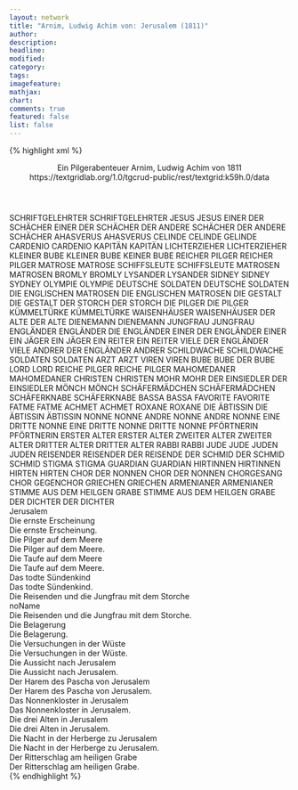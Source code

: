 ```yaml
---
layout: network
title: "Arnim, Ludwig Achim von: Jerusalem (1811)"
author:
description:
headline:
modified:
category:
tags:
imagefeature: 
mathjax: 
chart: 
comments: true
featured: false
list: false
---
```

{% highlight xml %}
<?xml-model href="https://raw.githubusercontent.com/DLiNa/project/master/rules/lina.rnc"?><?xml-model href="https://raw.githubusercontent.com/DLiNa/project/master/rules/lina.sch"?>
<play xmlns="http://lina.digital">
  <header>
    <title>Jerusalem</title>
    <subtitle>Ein Pilgerabenteuer</subtitle>
    <genretitle/>
    <author>Arnim, Ludwig Achim von</author>
    <date type="print">1811</date>
    <date type="premiere"/>
    <date type="written"/>
    <source>https://textgridlab.org/1.0/tgcrud-public/rest/textgrid:k59h.0/data</source>
  </header>
  <personae>
    <character>
      <name>SCHRIFTGELEHRTER</name>
      <alias xml:id="schriftgelehrter">
        <name>SCHRIFTGELEHRTER</name>
      </alias>
    </character>
    <character>
      <name>JESUS</name>
      <alias xml:id="jesus">
        <name>JESUS</name>
      </alias>
    </character>
    <character>
      <name>EINER DER SCHÄCHER</name>
      <alias xml:id="einer_der_schächer">
        <name>EINER DER SCHÄCHER</name>
      </alias>
    </character>
    <character>
      <name>DER ANDERE SCHÄCHER</name>
      <alias xml:id="der_andere_schächer">
        <name>DER ANDERE SCHÄCHER</name>
      </alias>
    </character>
    <character>
      <name>AHASVERUS</name>
      <alias xml:id="ahasverus">
        <name>AHASVERUS</name>
      </alias>
    </character>
    <character>
      <name>CELINDE</name>
      <alias xml:id="celinde">
        <name>CELINDE</name>
      </alias>
      <alias xml:id="gelinde">
        <name>GELINDE</name>
      </alias>
    </character>
    <character>
      <name>CARDENIO</name>
      <alias xml:id="cardenio">
        <name>CARDENIO</name>
      </alias>
    </character>
    <character>
      <name>KAPITÄN</name>
      <alias xml:id="kapitän">
        <name>KAPITÄN</name>
      </alias>
    </character>
    <character>
      <name>LICHTERZIEHER</name>
      <alias xml:id="lichterzieher">
        <name>LICHTERZIEHER</name>
      </alias>
    </character>
    <character>
      <name>KLEINER BUBE</name>
      <alias xml:id="kleiner_bube">
        <name>KLEINER BUBE</name>
      </alias>
      <alias xml:id="keiner_bube">
        <name>KEINER BUBE</name>
      </alias>
    </character>
    <character>
      <name>REICHER PILGER</name>
      <alias xml:id="reicher_pilger">
        <name>REICHER PILGER</name>
      </alias>
    </character>
    <character>
      <name>MATROSE</name>
      <alias xml:id="matrose">
        <name>MATROSE</name>
      </alias>
    </character>
    <character>
      <name>SCHIFFSLEUTE</name>
      <alias xml:id="schiffsleute">
        <name>SCHIFFSLEUTE</name>
      </alias>
    </character>
    <character>
      <name>MATROSEN</name>
      <alias xml:id="matrosen">
        <name>MATROSEN</name>
      </alias>
    </character>
    <character>
      <name>BROMLY</name>
      <alias xml:id="bromly">
        <name>BROMLY</name>
      </alias>
    </character>
    <character>
      <name>LYSANDER</name>
      <alias xml:id="lysander">
        <name>LYSANDER</name>
      </alias>
    </character>
    <character>
      <name>SIDNEY</name>
      <alias xml:id="sidney">
        <name>SIDNEY</name>
      </alias>
      <alias xml:id="sydney">
        <name>SYDNEY</name>
      </alias>
    </character>
    <character>
      <name>OLYMPIE</name>
      <alias xml:id="olympie">
        <name>OLYMPIE</name>
      </alias>
    </character>
    <character>
      <name>DEUTSCHE SOLDATEN</name>
      <alias xml:id="deutsche_soldaten">
        <name>DEUTSCHE SOLDATEN</name>
      </alias>
    </character>
    <character>
      <name>DIE ENGLISCHEN MATROSEN</name>
      <alias xml:id="die_englischen_matrosen">
        <name>DIE ENGLISCHEN MATROSEN</name>
      </alias>
    </character>
    <character>
      <name>DIE GESTALT</name>
      <alias xml:id="die_gestalt">
        <name>DIE GESTALT</name>
      </alias>
    </character>
    <character>
      <name>DER STORCH</name>
      <alias xml:id="der_storch">
        <name>DER STORCH</name>
      </alias>
    </character>
    <character>
      <name>DIE PILGER</name>
      <alias xml:id="die_pilger">
        <name>DIE PILGER</name>
      </alias>
    </character>
    <character>
      <name>KÜMMELTÜRKE</name>
      <alias xml:id="kümmeltürke">
        <name>KÜMMELTÜRKE</name>
      </alias>
    </character>
    <character>
      <name>WAISENHÄUSER</name>
      <alias xml:id="waisenhäuser">
        <name>WAISENHÄUSER</name>
      </alias>
    </character>
    <character>
      <name>DER ALTE</name>
      <alias xml:id="der_alte">
        <name>DER ALTE</name>
      </alias>
    </character>
    <character>
      <name>DIENEMANN</name>
      <alias xml:id="dienemann">
        <name>DIENEMANN</name>
      </alias>
    </character>
    <character>
      <name>JUNGFRAU</name>
      <alias xml:id="jungfrau">
        <name>JUNGFRAU</name>
      </alias>
    </character>
    <character>
      <name>ENGLÄNDER</name>
      <alias xml:id="engländer">
        <name>ENGLÄNDER</name>
      </alias>
      <alias xml:id="die_engländer">
        <name>DIE ENGLÄNDER</name>
      </alias>
    </character>
    <character>
      <name>EINER DER ENGLÄNDER</name>
      <alias xml:id="einer">
        <name>EINER</name>
      </alias>
    </character>
    <character>
      <name>EIN JÄGER</name>
      <alias xml:id="ein_jäger">
        <name>EIN JÄGER</name>
      </alias>
    </character>
    <character>
      <name>EIN REITER</name>
      <alias xml:id="ein_reiter">
        <name>EIN REITER</name>
      </alias>
    </character>
    <character>
      <name>VIELE DER ENGLÄNDER</name>
      <alias xml:id="viele_engländer">
        <name>VIELE</name>
      </alias>
    </character>
    <character>
      <name>ANDRER DER ENGLÄNDER</name>
      <alias xml:id="andrer">
        <name>ANDRER</name>
      </alias>
    </character>
    <character>
      <name>SCHILDWACHE</name>
      <alias xml:id="schildwache">
        <name>SCHILDWACHE</name>
      </alias>
    </character>
    <character>
      <name>SOLDATEN</name>
      <alias xml:id="soldaten">
        <name>SOLDATEN</name>
      </alias>
    </character>
    <character>
      <name>ARZT</name>
      <alias xml:id="arzt">
        <name>ARZT</name>
      </alias>
    </character>
    <character>
      <name>VIREN</name>
      <alias xml:id="viren">
        <name>VIREN</name>
      </alias>
    </character>
    <character>
      <name>BUBE</name>
      <alias xml:id="bube">
        <name>BUBE</name>
      </alias>
      <alias xml:id="der_bube">
        <name>DER BUBE</name>
      </alias>
    </character>
    <character>
      <name>LORD</name>
      <alias xml:id="lord">
        <name>LORD</name>
      </alias>
    </character>
    <character>
      <name>REICHE PILGER</name>
      <alias xml:id="reiche_pilger">
        <name>REICHE PILGER</name>
      </alias>
    </character>
    <character>
      <name>MAHOMEDANER</name>
      <alias xml:id="mahomedaner">
        <name>MAHOMEDANER</name>
      </alias>
    </character>
    <character>
      <name>CHRISTEN</name>
      <alias xml:id="christen">
        <name>CHRISTEN</name>
      </alias>
    </character>
    <character>
      <name>MOHR</name>
      <alias xml:id="mohr">
        <name>MOHR</name>
      </alias>
    </character>
    <character>
      <name>DER EINSIEDLER</name>
      <alias xml:id="der_einsiedler">
        <name>DER EINSIEDLER</name>
      </alias>
    </character>
    <character>
      <name>MÖNCH</name>
      <alias xml:id="mönch">
        <name>MÖNCH</name>
      </alias>
    </character>
    <character>
      <name>SCHÄFERMÄDCHEN</name>
      <alias xml:id="schäfermädchen">
        <name>SCHÄFERMÄDCHEN</name>
      </alias>
    </character>
    <character>
      <name>SCHÄFERKNABE</name>
      <alias xml:id="schäferknabe">
        <name>SCHÄFERKNABE</name>
      </alias>
    </character>
    <character>
      <name>BASSA</name>
      <alias xml:id="bassa">
        <name>BASSA</name>
      </alias>
    </character>
    <character>
      <name>FAVORITE</name>
      <alias xml:id="favorite">
        <name>FAVORITE</name>
      </alias>
    </character>
    <character>
      <name>FATME</name>
      <alias xml:id="fatme">
        <name>FATME</name>
      </alias>
    </character>
    <character>
      <name>ACHMET</name>
      <alias xml:id="achmet">
        <name>ACHMET</name>
      </alias>
    </character>
    <character>
      <name>ROXANE</name>
      <alias xml:id="roxane">
        <name>ROXANE</name>
      </alias>
    </character>
    <character>
      <name>DIE ÄBTISSIN</name>
      <alias xml:id="die_äbtissin">
        <name>DIE ÄBTISSIN</name>
      </alias>
      <alias xml:id="äbtissin">
        <name>ÄBTISSIN</name>
      </alias>
    </character>
    <character>
      <name>NONNE</name>
      <alias xml:id="nonne">
        <name>NONNE</name>
      </alias>
    </character>
    <character>
      <name>ANDRE NONNE</name>
      <alias xml:id="andre_nonne">
        <name>ANDRE NONNE</name>
      </alias>
    </character>
    <character>
      <name>EINE DRITTE NONNE</name>
      <alias xml:id="eine_dritte_nonne">
        <name>EINE DRITTE NONNE</name>
      </alias>
      <alias xml:id="dritte_nonne">
        <name>DRITTE NONNE</name>
      </alias>
    </character>
    <character>
      <name>PFÖRTNERIN</name>
      <alias xml:id="pförtnerin">
        <name>PFÖRTNERIN</name>
      </alias>
    </character>
    <character>
      <name>ERSTER ALTER</name>
      <alias xml:id="erster_alter">
        <name>ERSTER ALTER</name>
      </alias>
    </character>
    <character>
      <name>ZWEITER ALTER</name>
      <alias xml:id="zweiter_alter">
        <name>ZWEITER ALTER</name>
      </alias>
    </character>
    <character>
      <name>DRITTER ALTER</name>
      <alias xml:id="dritter_alter">
        <name>DRITTER ALTER</name>
      </alias>
    </character>
    <character>
      <name>RABBI</name>
      <alias xml:id="rabbi">
        <name>RABBI</name>
      </alias>
    </character>
    <character>
      <name>JUDE</name>
      <alias xml:id="jude">
        <name>JUDE</name>
      </alias>
    </character>
    <character>
      <name>JUDEN</name>
      <alias xml:id="juden">
        <name>JUDEN</name>
      </alias>
    </character>
    <character>
      <name>REISENDER</name>
      <alias xml:id="reisender">
        <name>REISENDER</name>
      </alias>
      <alias xml:id="der_reisende">
        <name>DER REISENDE</name>
      </alias>
    </character>
    <character>
      <name>DER SCHMID</name>
      <alias xml:id="der_schmid">
        <name>DER SCHMID</name>
      </alias>
      <alias xml:id="schmid">
        <name>SCHMID</name>
      </alias>
    </character>
    <character>
      <name>STIGMA</name>
      <alias xml:id="stigma">
        <name>STIGMA</name>
      </alias>
    </character>
    <character>
      <name>GUARDIAN</name>
      <alias xml:id="guardian">
        <name>GUARDIAN</name>
      </alias>
    </character>
    <character>
      <name>HIRTINNEN</name>
      <alias xml:id="hirtinnen">
        <name>HIRTINNEN</name>
      </alias>
    </character>
    <character>
      <name>HIRTEN</name>
      <alias xml:id="hirten">
        <name>HIRTEN</name>
      </alias>
    </character>
    <character>
      <name>CHOR DER NONNEN</name>
      <alias xml:id="chor_der_nonnen">
        <name>CHOR DER NONNEN</name>
      </alias>
      <alias xml:id="chorgesang">
        <name>CHORGESANG</name>
      </alias>
      <alias xml:id="chor">
        <name>CHOR</name>
      </alias>
      <alias xml:id="gegenchor">
        <name>GEGENCHOR</name>
      </alias>
    </character>
    <character>
      <name>GRIECHEN</name>
      <alias xml:id="griechen">
        <name>GRIECHEN</name>
      </alias>
    </character>
    <character>
      <name>ARMENIANER</name>
      <alias xml:id="armenianer">
        <name>ARMENIANER</name>
      </alias>
    </character>
    <character>
      <name>STIMME AUS DEM HEILGEN GRABE</name>
      <alias xml:id="stimme_aus_dem_heilgen_grabe">
        <name>STIMME AUS DEM HEILGEN GRABE</name>
      </alias>
    </character>
    <character>
      <name>DER DICHTER</name>
      <alias xml:id="der_dichter">
        <name>DER DICHTER</name>
      </alias>
    </character>
  </personae>
  <text>
    <div>
      <head>Jerusalem</head>
    </div>
    <div>
      <head>Die ernste Erscheinung</head>
      <div>
        <head>Die ernste Erscheinung.</head>
        <sp who="#schriftgelehrter">
          <amount n="3" unit="speech_acts"/>
          <amount n="53" unit="words"/>
          <amount n="1" unit="lines"/>
          <amount n="295" unit="chars"/>
        </sp>
        <sp who="#jesus">
          <amount n="3" unit="speech_acts"/>
          <amount n="29" unit="words"/>
          <amount n="3" unit="lines"/>
          <amount n="160" unit="chars"/>
        </sp>
        <sp who="#einer_der_schächer">
          <amount n="1" unit="speech_acts"/>
          <amount n="9" unit="words"/>
          <amount n="1" unit="lines"/>
          <amount n="45" unit="chars"/>
        </sp>
        <sp who="#der_andere_schächer">
          <amount n="1" unit="speech_acts"/>
          <amount n="25" unit="words"/>
          <amount n="132" unit="chars"/>
        </sp>
      </div>
    </div>
    <div>
      <head>Die Pilger auf dem Meere</head>
      <div>
        <head>Die Pilger auf dem Meere.</head>
        <sp who="#ahasverus">
          <amount n="7" unit="speech_acts"/>
          <amount n="305" unit="words"/>
          <amount n="42" unit="lines"/>
          <amount n="1603" unit="chars"/>
        </sp>
        <sp who="#celinde">
          <amount n="11" unit="speech_acts"/>
          <amount n="402" unit="words"/>
          <amount n="12" unit="lines"/>
          <amount n="2153" unit="chars"/>
        </sp>
        <sp who="#cardenio">
          <amount n="14" unit="speech_acts"/>
          <amount n="650" unit="words"/>
          <amount n="39" unit="lines"/>
          <amount n="3535" unit="chars"/>
        </sp>
        <sp who="#gelinde">
          <amount n="1" unit="speech_acts"/>
          <amount n="31" unit="words"/>
          <amount n="6" unit="lines"/>
          <amount n="187" unit="chars"/>
        </sp>
        <sp who="#kapitän">
          <amount n="33" unit="speech_acts"/>
          <amount n="812" unit="words"/>
          <amount n="17" unit="lines"/>
          <amount n="4353" unit="chars"/>
        </sp>
        <sp who="#lichterzieher">
          <amount n="9" unit="speech_acts"/>
          <amount n="200" unit="words"/>
          <amount n="6" unit="lines"/>
          <amount n="1092" unit="chars"/>
        </sp>
        <sp who="#kleiner_bube">
          <amount n="10" unit="speech_acts"/>
          <amount n="248" unit="words"/>
          <amount n="4" unit="lines"/>
          <amount n="1271" unit="chars"/>
        </sp>
        <sp who="#reicher_pilger">
          <amount n="30" unit="speech_acts"/>
          <amount n="750" unit="words"/>
          <amount n="15" unit="lines"/>
          <amount n="4101" unit="chars"/>
        </sp>
        <sp who="#keiner_bube">
          <amount n="1" unit="speech_acts"/>
          <amount n="19" unit="words"/>
          <amount n="104" unit="chars"/>
        </sp>
        <sp who="#matrose">
          <amount n="4" unit="speech_acts"/>
          <amount n="63" unit="words"/>
          <amount n="3" unit="lines"/>
          <amount n="325" unit="chars"/>
        </sp>
        <sp who="#schiffsleute">
          <amount n="4" unit="speech_acts"/>
          <amount n="58" unit="words"/>
          <amount n="3" unit="lines"/>
          <amount n="312" unit="chars"/>
        </sp>
        <sp who="#matrosen #matrose">
          <amount n="2" unit="speech_acts"/>
          <amount n="27" unit="words"/>
          <amount n="1" unit="lines"/>
          <amount n="148" unit="chars"/>
        </sp>
        <sp who="#bromly">
          <amount n="6" unit="speech_acts"/>
          <amount n="174" unit="words"/>
          <amount n="1" unit="lines"/>
          <amount n="974" unit="chars"/>
        </sp>
        <sp who="#lysander">
          <amount n="11" unit="speech_acts"/>
          <amount n="186" unit="words"/>
          <amount n="7" unit="lines"/>
          <amount n="968" unit="chars"/>
        </sp>
        <sp who="#sidney">
          <amount n="3" unit="speech_acts"/>
          <amount n="76" unit="words"/>
          <amount n="2" unit="lines"/>
          <amount n="396" unit="chars"/>
        </sp>
      </div>
    </div>
    <div>
      <head>Die Taufe auf dem Meere</head>
      <div>
        <head>Die Taufe auf dem Meere.</head>
        <sp who="#sidney">
          <amount n="8" unit="speech_acts"/>
          <amount n="322" unit="words"/>
          <amount n="2" unit="lines"/>
          <amount n="1741" unit="chars"/>
        </sp>
        <sp who="#lysander">
          <amount n="9" unit="speech_acts"/>
          <amount n="359" unit="words"/>
          <amount n="2" unit="lines"/>
          <amount n="2036" unit="chars"/>
        </sp>
        <sp who="#olympie">
          <amount n="6" unit="speech_acts"/>
          <amount n="91" unit="words"/>
          <amount n="4" unit="lines"/>
          <amount n="538" unit="chars"/>
        </sp>
        <sp who="#deutsche_soldaten">
          <amount n="1" unit="speech_acts"/>
          <amount n="22" unit="words"/>
          <amount n="4" unit="lines"/>
          <amount n="127" unit="chars"/>
        </sp>
        <sp who="#die_englischen_matrosen">
          <amount n="1" unit="speech_acts"/>
          <amount n="61" unit="words"/>
          <amount n="12" unit="lines"/>
          <amount n="350" unit="chars"/>
        </sp>
        <sp who="#bromly">
          <amount n="2" unit="speech_acts"/>
          <amount n="53" unit="words"/>
          <amount n="301" unit="chars"/>
        </sp>
      </div>
    </div>
    <div>
      <head>Das todte Sündenkind</head>
      <div>
        <head>Das todte Sündenkind.</head>
        <sp who="#cardenio">
          <amount n="21" unit="speech_acts"/>
          <amount n="1032" unit="words"/>
          <amount n="4" unit="lines"/>
          <amount n="5498" unit="chars"/>
        </sp>
        <sp who="#celinde">
          <amount n="22" unit="speech_acts"/>
          <amount n="714" unit="words"/>
          <amount n="51" unit="lines"/>
          <amount n="3660" unit="chars"/>
        </sp>
        <sp who="#gelinde">
          <amount n="1" unit="speech_acts"/>
          <amount n="27" unit="words"/>
          <amount n="140" unit="chars"/>
        </sp>
        <sp who="#die_gestalt">
          <amount n="5" unit="speech_acts"/>
          <amount n="174" unit="words"/>
          <amount n="53" unit="lines"/>
          <amount n="894" unit="chars"/>
        </sp>
        <sp who="#der_storch">
          <amount n="1" unit="speech_acts"/>
          <amount n="34" unit="words"/>
          <amount n="6" unit="lines"/>
          <amount n="171" unit="chars"/>
        </sp>
        <sp who="#die_pilger">
          <amount n="1" unit="speech_acts"/>
          <amount n="28" unit="words"/>
          <amount n="8" unit="lines"/>
          <amount n="151" unit="chars"/>
        </sp>
      </div>
    </div>
    <div>
      <head>Die Reisenden und die Jungfrau mit dem Storche</head>
      <div>
        <head>noName</head>
        <div>
          <head>Die Reisenden und die Jungfrau mit dem Storche.</head>
          <sp who="#kümmeltürke">
            <amount n="13" unit="speech_acts"/>
            <amount n="346" unit="words"/>
            <amount n="7" unit="lines"/>
            <amount n="1963" unit="chars"/>
          </sp>
          <sp who="#waisenhäuser">
            <amount n="16" unit="speech_acts"/>
            <amount n="340" unit="words"/>
            <amount n="11" unit="lines"/>
            <amount n="1885" unit="chars"/>
          </sp>
          <sp who="#der_alte">
            <amount n="1" unit="speech_acts"/>
            <amount n="98" unit="words"/>
            <amount n="18" unit="lines"/>
            <amount n="528" unit="chars"/>
          </sp>
          <sp who="#dienemann">
            <amount n="14" unit="speech_acts"/>
            <amount n="289" unit="words"/>
            <amount n="6" unit="lines"/>
            <amount n="1595" unit="chars"/>
          </sp>
          <sp who="#jungfrau">
            <amount n="9" unit="speech_acts"/>
            <amount n="242" unit="words"/>
            <amount n="4" unit="lines"/>
            <amount n="1292" unit="chars"/>
          </sp>
          <sp who="#sidney">
            <amount n="3" unit="speech_acts"/>
            <amount n="155" unit="words"/>
            <amount n="1" unit="lines"/>
            <amount n="861" unit="chars"/>
          </sp>
          <sp who="#reicher_pilger">
            <amount n="2" unit="speech_acts"/>
            <amount n="134" unit="words"/>
            <amount n="739" unit="chars"/>
          </sp>
          <sp who="#lichterzieher">
            <amount n="2" unit="speech_acts"/>
            <amount n="44" unit="words"/>
            <amount n="1" unit="lines"/>
            <amount n="232" unit="chars"/>
          </sp>
          <sp who="#kümmeltürke #waisenhäuser #der_alte #dienemann #jungfrau #sidney #reicher_pilger #lichterzieher">
            <amount n="1" unit="speech_acts"/>
            <amount n="3" unit="words"/>
            <amount n="1" unit="lines"/>
            <amount n="18" unit="chars"/>
          </sp>
        </div>
      </div>
    </div>
    <div>
      <head>Die Belagerung</head>
      <div>
        <head>Die Belagerung.</head>
        <sp who="#engländer #einer #andrer #viele_engländer">
          <amount n="6" unit="speech_acts"/>
          <amount n="303" unit="words"/>
          <amount n="73" unit="lines"/>
          <amount n="1587" unit="chars"/>
        </sp>
        <sp who="#olympie">
          <amount n="21" unit="speech_acts"/>
          <amount n="2102" unit="words"/>
          <amount n="45" unit="lines"/>
          <amount n="11376" unit="chars"/>
        </sp>
        <sp who="#die_engländer">
          <amount n="1" unit="speech_acts"/>
          <amount n="95" unit="words"/>
          <amount n="24" unit="lines"/>
          <amount n="522" unit="chars"/>
        </sp>
        <sp who="#einer">
          <amount n="4" unit="speech_acts"/>
          <amount n="73" unit="words"/>
          <amount n="12" unit="lines"/>
          <amount n="353" unit="chars"/>
        </sp>
        <sp who="#ein_jäger">
          <amount n="1" unit="speech_acts"/>
          <amount n="59" unit="words"/>
          <amount n="16" unit="lines"/>
          <amount n="324" unit="chars"/>
        </sp>
        <sp who="#ein_reiter">
          <amount n="1" unit="speech_acts"/>
          <amount n="34" unit="words"/>
          <amount n="8" unit="lines"/>
          <amount n="191" unit="chars"/>
        </sp>
        <sp who="#viele_engländer">
          <amount n="1" unit="speech_acts"/>
          <amount n="11" unit="words"/>
          <amount n="1" unit="lines"/>
          <amount n="54" unit="chars"/>
        </sp>
        <sp who="#andrer">
          <amount n="2" unit="speech_acts"/>
          <amount n="10" unit="words"/>
          <amount n="2" unit="lines"/>
          <amount n="46" unit="chars"/>
        </sp>
        <sp who="#schildwache">
          <amount n="1" unit="speech_acts"/>
          <amount n="57" unit="words"/>
          <amount n="14" unit="lines"/>
          <amount n="306" unit="chars"/>
        </sp>
        <sp who="#lysander">
          <amount n="17" unit="speech_acts"/>
          <amount n="542" unit="words"/>
          <amount n="36" unit="lines"/>
          <amount n="2864" unit="chars"/>
        </sp>
        <sp who="#soldaten">
          <amount n="1" unit="speech_acts"/>
          <amount n="25" unit="words"/>
          <amount n="128" unit="chars"/>
        </sp>
        <sp who="#sydney">
          <amount n="1" unit="speech_acts"/>
          <amount n="28" unit="words"/>
          <amount n="158" unit="chars"/>
        </sp>
        <sp who="#sidney">
          <amount n="6" unit="speech_acts"/>
          <amount n="167" unit="words"/>
          <amount n="4" unit="lines"/>
          <amount n="915" unit="chars"/>
        </sp>
        <sp who="#arzt">
          <amount n="1" unit="speech_acts"/>
          <amount n="60" unit="words"/>
          <amount n="305" unit="chars"/>
        </sp>
        <sp who="#bromly">
          <amount n="1" unit="speech_acts"/>
          <amount n="28" unit="words"/>
          <amount n="156" unit="chars"/>
        </sp>
        <sp who="#viren">
          <amount n="1" unit="speech_acts"/>
          <amount n="11" unit="words"/>
          <amount n="1" unit="lines"/>
          <amount n="64" unit="chars"/>
        </sp>
        <sp who="#olympie #lysander #sidney #arzt #bromly #viren">
          <amount n="1" unit="speech_acts"/>
          <amount n="47" unit="words"/>
          <amount n="8" unit="lines"/>
          <amount n="227" unit="chars"/>
        </sp>
      </div>
    </div>
    <div>
      <head>Die Versuchungen in der Wüste</head>
      <div>
        <head>Die Versuchungen in der Wüste.</head>
        <sp who="#bube">
          <amount n="10" unit="speech_acts"/>
          <amount n="241" unit="words"/>
          <amount n="13" unit="lines"/>
          <amount n="1285" unit="chars"/>
        </sp>
        <sp who="#ahasverus">
          <amount n="16" unit="speech_acts"/>
          <amount n="592" unit="words"/>
          <amount n="7" unit="lines"/>
          <amount n="3265" unit="chars"/>
        </sp>
        <sp who="#lord">
          <amount n="5" unit="speech_acts"/>
          <amount n="90" unit="words"/>
          <amount n="3" unit="lines"/>
          <amount n="496" unit="chars"/>
        </sp>
        <sp who="#kümmeltürke">
          <amount n="2" unit="speech_acts"/>
          <amount n="33" unit="words"/>
          <amount n="1" unit="lines"/>
          <amount n="183" unit="chars"/>
        </sp>
        <sp who="#reicher_pilger">
          <amount n="1" unit="speech_acts"/>
          <amount n="35" unit="words"/>
          <amount n="195" unit="chars"/>
        </sp>
        <sp who="#waisenhäuser">
          <amount n="1" unit="speech_acts"/>
          <amount n="41" unit="words"/>
          <amount n="219" unit="chars"/>
        </sp>
        <sp who="#reiche_pilger">
          <amount n="1" unit="speech_acts"/>
          <amount n="17" unit="words"/>
          <amount n="102" unit="chars"/>
        </sp>
        <sp who="#cardenio">
          <amount n="14" unit="speech_acts"/>
          <amount n="1277" unit="words"/>
          <amount n="3" unit="lines"/>
          <amount n="6785" unit="chars"/>
        </sp>
        <sp who="#celinde">
          <amount n="13" unit="speech_acts"/>
          <amount n="359" unit="words"/>
          <amount n="6" unit="lines"/>
          <amount n="1877" unit="chars"/>
        </sp>
      </div>
    </div>
    <div>
      <head>Die Aussicht nach Jerusalem</head>
      <div>
        <head>Die Aussicht nach Jerusalem.</head>
        <sp who="#mahomedaner">
          <amount n="7" unit="speech_acts"/>
          <amount n="75" unit="words"/>
          <amount n="6" unit="lines"/>
          <amount n="426" unit="chars"/>
        </sp>
        <sp who="#christen">
          <amount n="7" unit="speech_acts"/>
          <amount n="53" unit="words"/>
          <amount n="6" unit="lines"/>
          <amount n="289" unit="chars"/>
        </sp>
        <sp who="#mohr">
          <amount n="1" unit="speech_acts"/>
          <amount n="148" unit="words"/>
          <amount n="25" unit="lines"/>
          <amount n="754" unit="chars"/>
        </sp>
        <sp who="#der_einsiedler">
          <amount n="3" unit="speech_acts"/>
          <amount n="355" unit="words"/>
          <amount n="30" unit="lines"/>
          <amount n="1808" unit="chars"/>
        </sp>
        <sp who="#celinde">
          <amount n="6" unit="speech_acts"/>
          <amount n="137" unit="words"/>
          <amount n="4" unit="lines"/>
          <amount n="755" unit="chars"/>
        </sp>
        <sp who="#cardenio">
          <amount n="17" unit="speech_acts"/>
          <amount n="498" unit="words"/>
          <amount n="31" unit="lines"/>
          <amount n="2738" unit="chars"/>
        </sp>
        <sp who="#bube">
          <amount n="13" unit="speech_acts"/>
          <amount n="280" unit="words"/>
          <amount n="13" unit="lines"/>
          <amount n="1491" unit="chars"/>
        </sp>
        <sp who="#ahasverus">
          <amount n="13" unit="speech_acts"/>
          <amount n="637" unit="words"/>
          <amount n="3" unit="lines"/>
          <amount n="3534" unit="chars"/>
        </sp>
        <sp who="#mönch">
          <amount n="1" unit="speech_acts"/>
          <amount n="15" unit="words"/>
          <amount n="1" unit="lines"/>
          <amount n="76" unit="chars"/>
        </sp>
        <sp who="#der_bube">
          <amount n="2" unit="speech_acts"/>
          <amount n="32" unit="words"/>
          <amount n="8" unit="lines"/>
          <amount n="176" unit="chars"/>
        </sp>
        <sp who="#olympie">
          <amount n="4" unit="speech_acts"/>
          <amount n="50" unit="words"/>
          <amount n="3" unit="lines"/>
          <amount n="275" unit="chars"/>
        </sp>
        <sp who="#lysander">
          <amount n="2" unit="speech_acts"/>
          <amount n="47" unit="words"/>
          <amount n="1" unit="lines"/>
          <amount n="240" unit="chars"/>
        </sp>
        <sp who="#waisenhäuser">
          <amount n="6" unit="speech_acts"/>
          <amount n="116" unit="words"/>
          <amount n="4" unit="lines"/>
          <amount n="632" unit="chars"/>
        </sp>
        <sp who="#lord">
          <amount n="6" unit="speech_acts"/>
          <amount n="276" unit="words"/>
          <amount n="3" unit="lines"/>
          <amount n="1540" unit="chars"/>
        </sp>
        <sp who="#lichterzieher">
          <amount n="1" unit="speech_acts"/>
          <amount n="9" unit="words"/>
          <amount n="1" unit="lines"/>
          <amount n="64" unit="chars"/>
        </sp>
        <sp who="#schäfermädchen">
          <amount n="5" unit="speech_acts"/>
          <amount n="129" unit="words"/>
          <amount n="2" unit="lines"/>
          <amount n="648" unit="chars"/>
        </sp>
        <sp who="#schäferknabe">
          <amount n="5" unit="speech_acts"/>
          <amount n="98" unit="words"/>
          <amount n="3" unit="lines"/>
          <amount n="466" unit="chars"/>
        </sp>
      </div>
    </div>
    <div>
      <head>Der Harem des Pascha von Jerusalem</head>
      <div>
        <head>Der Harem des Pascha von Jerusalem.</head>
        <sp who="#bassa">
          <amount n="14" unit="speech_acts"/>
          <amount n="442" unit="words"/>
          <amount n="3" unit="lines"/>
          <amount n="2372" unit="chars"/>
        </sp>
        <sp who="#favorite">
          <amount n="15" unit="speech_acts"/>
          <amount n="602" unit="words"/>
          <amount n="4" unit="lines"/>
          <amount n="3264" unit="chars"/>
        </sp>
        <sp who="#fatme">
          <amount n="13" unit="speech_acts"/>
          <amount n="246" unit="words"/>
          <amount n="8" unit="lines"/>
          <amount n="1300" unit="chars"/>
        </sp>
        <sp who="#achmet">
          <amount n="1" unit="speech_acts"/>
          <amount n="24" unit="words"/>
          <amount n="131" unit="chars"/>
        </sp>
        <sp who="#roxane">
          <amount n="4" unit="speech_acts"/>
          <amount n="84" unit="words"/>
          <amount n="2" unit="lines"/>
          <amount n="441" unit="chars"/>
        </sp>
        <sp who="#favorite #roxane #olympie">
          <amount n="2" unit="speech_acts"/>
          <amount n="27" unit="words"/>
          <amount n="1" unit="lines"/>
          <amount n="147" unit="chars"/>
        </sp>
        <sp who="#sidney">
          <amount n="6" unit="speech_acts"/>
          <amount n="197" unit="words"/>
          <amount n="1" unit="lines"/>
          <amount n="1059" unit="chars"/>
        </sp>
        <sp who="#viren">
          <amount n="1" unit="speech_acts"/>
          <amount n="14" unit="words"/>
          <amount n="1" unit="lines"/>
          <amount n="85" unit="chars"/>
        </sp>
        <sp who="#olympie">
          <amount n="3" unit="speech_acts"/>
          <amount n="36" unit="words"/>
          <amount n="2" unit="lines"/>
          <amount n="217" unit="chars"/>
        </sp>
        <sp who="#favorite #fatme #roxane #olympie">
          <amount n="1" unit="speech_acts"/>
          <amount n="4" unit="words"/>
          <amount n="1" unit="lines"/>
          <amount n="24" unit="chars"/>
        </sp>
      </div>
    </div>
    <div>
      <head>Das Nonnenkloster in Jerusalem</head>
      <div>
        <head>Das Nonnenkloster in Jerusalem.</head>
        <sp who="#die_äbtissin">
          <amount n="1" unit="speech_acts"/>
          <amount n="18" unit="words"/>
          <amount n="1" unit="lines"/>
          <amount n="97" unit="chars"/>
        </sp>
        <sp who="#olympie">
          <amount n="9" unit="speech_acts"/>
          <amount n="322" unit="words"/>
          <amount n="3" unit="lines"/>
          <amount n="1763" unit="chars"/>
        </sp>
        <sp who="#äbtissin">
          <amount n="10" unit="speech_acts"/>
          <amount n="342" unit="words"/>
          <amount n="3" unit="lines"/>
          <amount n="1894" unit="chars"/>
        </sp>
        <sp who="#nonne">
          <amount n="5" unit="speech_acts"/>
          <amount n="76" unit="words"/>
          <amount n="4" unit="lines"/>
          <amount n="386" unit="chars"/>
        </sp>
        <sp who="#andre_nonne">
          <amount n="5" unit="speech_acts"/>
          <amount n="176" unit="words"/>
          <amount n="2" unit="lines"/>
          <amount n="896" unit="chars"/>
        </sp>
        <sp who="#eine_dritte_nonne">
          <amount n="1" unit="speech_acts"/>
          <amount n="20" unit="words"/>
          <amount n="1" unit="lines"/>
          <amount n="96" unit="chars"/>
        </sp>
        <sp who="#dritte_nonne">
          <amount n="2" unit="speech_acts"/>
          <amount n="18" unit="words"/>
          <amount n="2" unit="lines"/>
          <amount n="88" unit="chars"/>
        </sp>
        <sp who="#pförtnerin">
          <amount n="1" unit="speech_acts"/>
          <amount n="8" unit="words"/>
          <amount n="1" unit="lines"/>
          <amount n="50" unit="chars"/>
        </sp>
        <sp who="#sidney">
          <amount n="2" unit="speech_acts"/>
          <amount n="109" unit="words"/>
          <amount n="603" unit="chars"/>
        </sp>
      </div>
    </div>
    <div>
      <head>Die drei Alten in Jerusalem</head>
      <div>
        <head>Die drei Alten in Jerusalem.</head>
        <sp who="#erster_alter">
          <amount n="6" unit="speech_acts"/>
          <amount n="55" unit="words"/>
          <amount n="5" unit="lines"/>
          <amount n="309" unit="chars"/>
        </sp>
        <sp who="#zweiter_alter">
          <amount n="4" unit="speech_acts"/>
          <amount n="17" unit="words"/>
          <amount n="4" unit="lines"/>
          <amount n="102" unit="chars"/>
        </sp>
        <sp who="#dritter_alter">
          <amount n="6" unit="speech_acts"/>
          <amount n="43" unit="words"/>
          <amount n="6" unit="lines"/>
          <amount n="247" unit="chars"/>
        </sp>
        <sp who="#rabbi">
          <amount n="1" unit="speech_acts"/>
          <amount n="29" unit="words"/>
          <amount n="149" unit="chars"/>
        </sp>
        <sp who="#jude">
          <amount n="1" unit="speech_acts"/>
          <amount n="20" unit="words"/>
          <amount n="1" unit="lines"/>
          <amount n="97" unit="chars"/>
        </sp>
        <sp who="#ahasverus">
          <amount n="5" unit="speech_acts"/>
          <amount n="97" unit="words"/>
          <amount n="8" unit="lines"/>
          <amount n="560" unit="chars"/>
        </sp>
        <sp who="#juden #jude">
          <amount n="1" unit="speech_acts"/>
          <amount n="7" unit="words"/>
          <amount n="1" unit="lines"/>
          <amount n="44" unit="chars"/>
        </sp>
        <sp who="#cardenio">
          <amount n="2" unit="speech_acts"/>
          <amount n="12" unit="words"/>
          <amount n="2" unit="lines"/>
          <amount n="57" unit="chars"/>
        </sp>
        <sp who="#celinde">
          <amount n="2" unit="speech_acts"/>
          <amount n="11" unit="words"/>
          <amount n="2" unit="lines"/>
          <amount n="57" unit="chars"/>
        </sp>
        <sp who="#erster_alter #zweiter_alter #dritter_alter">
          <amount n="3" unit="speech_acts"/>
          <amount n="29" unit="words"/>
          <amount n="3" unit="lines"/>
          <amount n="154" unit="chars"/>
        </sp>
      </div>
    </div>
    <div>
      <head>Die Nacht in der Herberge zu Jerusalem</head>
      <div>
        <head>Die Nacht in der Herberge zu Jerusalem.</head>
        <sp who="#sidney">
          <amount n="1" unit="speech_acts"/>
          <amount n="128" unit="words"/>
          <amount n="727" unit="chars"/>
        </sp>
        <sp who="#bromly">
          <amount n="24" unit="speech_acts"/>
          <amount n="467" unit="words"/>
          <amount n="10" unit="lines"/>
          <amount n="2525" unit="chars"/>
        </sp>
        <sp who="#viren">
          <amount n="10" unit="speech_acts"/>
          <amount n="217" unit="words"/>
          <amount n="6" unit="lines"/>
          <amount n="1177" unit="chars"/>
        </sp>
        <sp who="#reisender">
          <amount n="22" unit="speech_acts"/>
          <amount n="790" unit="words"/>
          <amount n="9" unit="lines"/>
          <amount n="4331" unit="chars"/>
        </sp>
        <sp who="#der_reisende">
          <amount n="1" unit="speech_acts"/>
          <amount n="35" unit="words"/>
          <amount n="203" unit="chars"/>
        </sp>
        <sp who="#cardenio #celinde">
          <amount n="1" unit="speech_acts"/>
          <amount n="58" unit="words"/>
          <amount n="12" unit="lines"/>
          <amount n="311" unit="chars"/>
        </sp>
        <sp who="#celinde">
          <amount n="2" unit="speech_acts"/>
          <amount n="24" unit="words"/>
          <amount n="5" unit="lines"/>
          <amount n="148" unit="chars"/>
        </sp>
        <sp who="#der_schmid">
          <amount n="1" unit="speech_acts"/>
          <amount n="15" unit="words"/>
          <amount n="1" unit="lines"/>
          <amount n="89" unit="chars"/>
        </sp>
        <sp who="#schmid">
          <amount n="6" unit="speech_acts"/>
          <amount n="499" unit="words"/>
          <amount n="56" unit="lines"/>
          <amount n="2614" unit="chars"/>
        </sp>
        <sp who="#stigma">
          <amount n="3" unit="speech_acts"/>
          <amount n="48" unit="words"/>
          <amount n="2" unit="lines"/>
          <amount n="274" unit="chars"/>
        </sp>
      </div>
    </div>
    <div>
      <head>Der Ritterschlag am heiligen Grabe</head>
      <div>
        <head>Der Ritterschlag am heiligen Grabe.</head>
        <sp who="#bromly">
          <amount n="11" unit="speech_acts"/>
          <amount n="440" unit="words"/>
          <amount n="4" unit="lines"/>
          <amount n="2503" unit="chars"/>
        </sp>
        <sp who="#viren">
          <amount n="12" unit="speech_acts"/>
          <amount n="401" unit="words"/>
          <amount n="3" unit="lines"/>
          <amount n="2262" unit="chars"/>
        </sp>
        <sp who="#der_reisende">
          <amount n="2" unit="speech_acts"/>
          <amount n="210" unit="words"/>
          <amount n="20" unit="lines"/>
          <amount n="1116" unit="chars"/>
        </sp>
        <sp who="#reisender">
          <amount n="2" unit="speech_acts"/>
          <amount n="101" unit="words"/>
          <amount n="10" unit="lines"/>
          <amount n="551" unit="chars"/>
        </sp>
        <sp who="#sidney">
          <amount n="20" unit="speech_acts"/>
          <amount n="1237" unit="words"/>
          <amount n="8" unit="lines"/>
          <amount n="6670" unit="chars"/>
        </sp>
        <sp who="#guardian">
          <amount n="12" unit="speech_acts"/>
          <amount n="730" unit="words"/>
          <amount n="17" unit="lines"/>
          <amount n="4104" unit="chars"/>
        </sp>
        <sp who="#äbtissin">
          <amount n="2" unit="speech_acts"/>
          <amount n="78" unit="words"/>
          <amount n="436" unit="chars"/>
        </sp>
        <sp who="#olympie">
          <amount n="9" unit="speech_acts"/>
          <amount n="282" unit="words"/>
          <amount n="2" unit="lines"/>
          <amount n="1586" unit="chars"/>
        </sp>
        <sp who="#hirtinnen">
          <amount n="1" unit="speech_acts"/>
          <amount n="30" unit="words"/>
          <amount n="6" unit="lines"/>
          <amount n="166" unit="chars"/>
        </sp>
        <sp who="#hirten">
          <amount n="1" unit="speech_acts"/>
          <amount n="31" unit="words"/>
          <amount n="4" unit="lines"/>
          <amount n="140" unit="chars"/>
        </sp>
        <sp who="#bube">
          <amount n="4" unit="speech_acts"/>
          <amount n="66" unit="words"/>
          <amount n="4" unit="lines"/>
          <amount n="376" unit="chars"/>
        </sp>
        <sp who="#hirtinnen #hirten #bube">
          <amount n="2" unit="speech_acts"/>
          <amount n="150" unit="words"/>
          <amount n="26" unit="lines"/>
          <amount n="794" unit="chars"/>
        </sp>
        <sp who="#cardenio">
          <amount n="9" unit="speech_acts"/>
          <amount n="334" unit="words"/>
          <amount n="3" unit="lines"/>
          <amount n="1788" unit="chars"/>
        </sp>
        <sp who="#celinde">
          <amount n="7" unit="speech_acts"/>
          <amount n="219" unit="words"/>
          <amount n="28" unit="lines"/>
          <amount n="1152" unit="chars"/>
        </sp>
        <sp who="#chor_der_nonnen">
          <amount n="3" unit="speech_acts"/>
          <amount n="221" unit="words"/>
          <amount n="32" unit="lines"/>
          <amount n="1167" unit="chars"/>
        </sp>
        <sp who="#griechen">
          <amount n="3" unit="speech_acts"/>
          <amount n="61" unit="words"/>
          <amount n="1" unit="lines"/>
          <amount n="364" unit="chars"/>
        </sp>
        <sp who="#armenianer">
          <amount n="2" unit="speech_acts"/>
          <amount n="65" unit="words"/>
          <amount n="345" unit="chars"/>
        </sp>
        <sp who="#die_engländer">
          <amount n="1" unit="speech_acts"/>
          <amount n="73" unit="words"/>
          <amount n="18" unit="lines"/>
          <amount n="425" unit="chars"/>
        </sp>
        <sp who="#chorgesang">
          <amount n="2" unit="speech_acts"/>
          <amount n="159" unit="words"/>
          <amount n="28" unit="lines"/>
          <amount n="817" unit="chars"/>
        </sp>
        <sp who="#chor">
          <amount n="2" unit="speech_acts"/>
          <amount n="12" unit="words"/>
          <amount n="4" unit="lines"/>
          <amount n="64" unit="chars"/>
        </sp>
        <sp who="#gegenchor">
          <amount n="2" unit="speech_acts"/>
          <amount n="11" unit="words"/>
          <amount n="4" unit="lines"/>
          <amount n="57" unit="chars"/>
        </sp>
        <sp who="#stimme_aus_dem_heilgen_grabe">
          <amount n="1" unit="speech_acts"/>
          <amount n="206" unit="words"/>
          <amount n="40" unit="lines"/>
          <amount n="1154" unit="chars"/>
        </sp>
        <sp who="#der_dichter">
          <amount n="1" unit="speech_acts"/>
          <amount n="21" unit="words"/>
          <amount n="4" unit="lines"/>
          <amount n="124" unit="chars"/>
        </sp>
      </div>
    </div>
  </text>
</play>
{% endhighlight %}